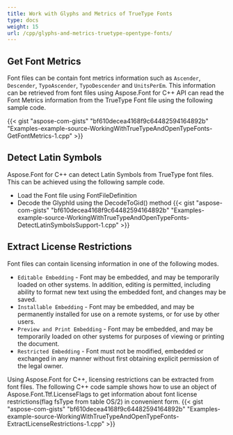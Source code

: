 ```yaml
---
title: Work with Glyphs and Metrics of TrueType Fonts
type: docs
weight: 15
url: /cpp/glyphs-and-metrics-truetype-opentype-fonts/
---
```

## **Get Font Metrics**
Font files can be contain font metrics information such as `Ascender`, `Descender`, `TypoAscender`, `TypoDescender` and `UnitsPerEm`. This information can be retrieved from font files using Aspose.Font for C++ API can read the Font Metrics information from the TrueType Font file using the following sample code.

{{< gist "aspose-com-gists" "bf610decea4168f9c64482594164892b" "Examples-example-source-WorkingWithTrueTypeAndOpenTypeFonts-GetFontMetrics-1.cpp" >}}

## **Detect Latin Symbols**
Aspose.Font for C++ can detect Latin Symbols from TrueType font files. This can be achieved using the following sample code.

 * Load the Font file using FontFileDefinition
 * Decode the GlyphId using the DecodeToGid() method
 {{< gist "aspose-com-gists" "bf610decea4168f9c64482594164892b" "Examples-example-source-WorkingWithTrueTypeAndOpenTypeFonts-DetectLatinSymbolsSupport-1.cpp" >}}

## **Extract License Restrictions**
Font files can contain licensing information in one of the following modes.
* `Editable Embedding` - Font may be embedded, and may be temporarily loaded on other systems. In addition, editing is permitted, including ability to format new text using the embedded font, and changes may be saved.
* `Installable Embedding` - Font may be embedded, and may be permanently installed for use on a remote systems, or for use by other users.
* `Preview and Print Embedding` - Font may be embedded, and may be temporarily loaded on other systems for purposes of viewing or printing the document.
* `Restricted Embedding` - Font must not be modified, embedded or exchanged in any manner without first obtaining explicit permission of the legal owner.

Using Aspose.Font for C++, licensing restrictions can be extracted from font files. The following C++ code sample shows how to use an object of Aspose.Font.Ttf.LicenseFlags to get information about font license restrictions(flag fsType from table OS/2) in convenient form.
{{< gist "aspose-com-gists" "bf610decea4168f9c64482594164892b" "Examples-example-source-WorkingWithTrueTypeAndOpenTypeFonts-ExtractLicenseRestrictions-1.cpp" >}}
